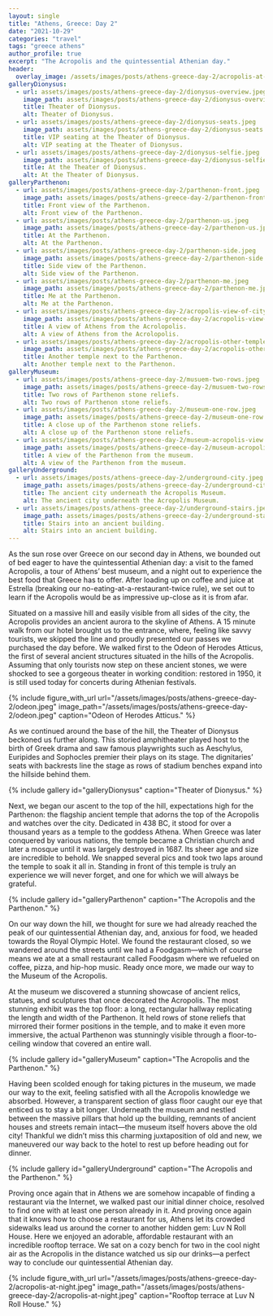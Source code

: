 ```yaml
---
layout: single
title: "Athens, Greece: Day 2"
date: "2021-10-29"
categories: "travel"
tags: "greece athens"
author_profile: true
excerpt: "The Acropolis and the quintessential Athenian day."
header:
  overlay_image: /assets/images/posts/athens-greece-day-2/acropolis-at-night.jpeg
galleryDionysus:
  - url: assets/images/posts/athens-greece-day-2/dionysus-overview.jpeg
    image_path: assets/images/posts/athens-greece-day-2/dionysus-overview.jpeg
    title: Theater of Dionysus.
    alt: Theater of Dionysus.
  - url: assets/images/posts/athens-greece-day-2/dionysus-seats.jpeg
    image_path: assets/images/posts/athens-greece-day-2/dionysus-seats.jpeg
    title: VIP seating at the Theater of Dionysus.
    alt: VIP seating at the Theater of Dionysus.
  - url: assets/images/posts/athens-greece-day-2/dionysus-selfie.jpeg
    image_path: assets/images/posts/athens-greece-day-2/dionysus-selfie.jpeg
    title: At the Theater of Dionysus.
    alt: At the Theater of Dionysus.
galleryParthenon:
  - url: assets/images/posts/athens-greece-day-2/parthenon-front.jpeg
    image_path: assets/images/posts/athens-greece-day-2/parthenon-front.jpeg
    title: Front view of the Parthenon.
    alt: Front view of the Parthenon.
  - url: assets/images/posts/athens-greece-day-2/parthenon-us.jpeg
    image_path: assets/images/posts/athens-greece-day-2/parthenon-us.jpeg
    title: At the Parthenon.
    alt: At the Parthenon.
  - url: assets/images/posts/athens-greece-day-2/parthenon-side.jpeg
    image_path: assets/images/posts/athens-greece-day-2/parthenon-side.jpeg
    title: Side view of the Parthenon.
    alt: Side view of the Parthenon.
  - url: assets/images/posts/athens-greece-day-2/parthenon-me.jpeg
    image_path: assets/images/posts/athens-greece-day-2/parthenon-me.jpeg
    title: Me at the Parthenon.
    alt: Me at the Parthenon.
  - url: assets/images/posts/athens-greece-day-2/acropolis-view-of-city.jpeg
    image_path: assets/images/posts/athens-greece-day-2/acropolis-view-of-city.jpeg
    title: A view of Athens from the Acrolopolis.
    alt: A view of Athens from the Acrolopolis.
  - url: assets/images/posts/athens-greece-day-2/acropolis-other-temple.jpeg
    image_path: assets/images/posts/athens-greece-day-2/acropolis-other-temple.jpeg
    title: Another temple next to the Parthenon.
    alt: Another temple next to the Parthenon.
galleryMuseum:
  - url: assets/images/posts/athens-greece-day-2/musuem-two-rows.jpeg
    image_path: assets/images/posts/athens-greece-day-2/musuem-two-rows.jpeg
    title: Two rows of Parthenon stone reliefs.
    alt: Two rows of Parthenon stone reliefs.
  - url: assets/images/posts/athens-greece-day-2/museum-one-row.jpeg
    image_path: assets/images/posts/athens-greece-day-2/museum-one-row.jpeg
    title: A close up of the Parthenon stone reliefs.
    alt: A close up of the Parthenon stone reliefs.
  - url: assets/images/posts/athens-greece-day-2/museum-acropolis-view.jpeg
    image_path: assets/images/posts/athens-greece-day-2/museum-acropolis-view.jpeg
    title: A view of the Parthenon from the museum.
    alt: A view of the Parthenon from the museum.
galleryUnderground:
  - url: assets/images/posts/athens-greece-day-2/underground-city.jpeg
    image_path: assets/images/posts/athens-greece-day-2/underground-city.jpeg
    title: The ancient city underneath the Acropolis Museum.
    alt: The ancient city underneath the Acropolis Museum.
  - url: assets/images/posts/athens-greece-day-2/underground-stairs.jpeg
    image_path: assets/images/posts/athens-greece-day-2/underground-stairs.jpeg
    title: Stairs into an ancient building.
    alt: Stairs into an ancient building.
---
```


As the sun rose over Greece on our second day in Athens, we bounded out of bed eager to have the quintessential Athenian day: a visit to the famed Acropolis, a tour of Athens’ best museum, and a night out to experience the best food that Greece has to offer. After loading up on coffee and juice at Estrella (breaking our no-eating-at-a-restaurant-twice rule), we set out to learn if the Acropolis would be as impressive up-close as it is from afar.

<!-- [Pic of skyline]? -->

Situated on a massive hill and easily visible from all sides of the city, the Acropolis provides an ancient aurora to the skyline of Athens. A 15 minute walk from our hotel brought us to the entrance, where, feeling like savvy tourists, we skipped the line and proudly presented our passes we purchased the day before. We walked first to the Odeon of Herodes Atticus, the first of several ancient structures situated in the hills of the Acropolis. Assuming that only tourists now step on these ancient stones, we were shocked to see a gorgeous theater in working condition: restored in 1950, it is still used today for concerts during Athenian festivals.

{% include figure_with_url
    url="/assets/images/posts/athens-greece-day-2/odeon.jpeg"
    image_path="/assets/images/posts/athens-greece-day-2/odeon.jpeg"
    caption="Odeon of Herodes Atticus."
%}

As we continued around the base of the hill, the Theater of Dionysus beckoned us further along. This storied amphitheater played host to the birth of Greek drama and saw famous playwrights such as Aeschylus, Euripides and Sophocles premier their plays on its stage. The dignitaries’ seats with backrests line the stage as rows of stadium benches expand into the hillside behind them.

{% include gallery id="galleryDionysus" caption="Theater of Dionysus." %}

Next, we began our ascent to the top of the hill, expectations high for the Parthenon: the flagship ancient temple that adorns the top of the Acropolis and watches over the city. Dedicated in 438 BC, it stood for over a thousand years as a temple to the goddess Athena. When Greece was later conquered by various nations, the temple became a Christian church and later a mosque until it was largely destroyed in 1687. Its sheer age and size are incredible to behold. We snapped several pics and took two laps around the temple to soak it all in. Standing in front of this temple is truly an experience we will never forget, and one for which we will always be grateful.

{% include gallery id="galleryParthenon" caption="The Acropolis and the Parthenon." %}

On our way down the hill, we thought for sure we had already reached the peak of our quintessential Athenian day, and, anxious for food, we headed towards the Royal Olympic Hotel. We found the restaurant closed, so we wandered around the streets until we had a Foodgasm—which of course means we ate at a small restaurant called Foodgasm where we refueled on coffee, pizza, and hip-hop music. Ready once more, we made our way to the Museum of the Acropolis.

At the museum we discovered a stunning showcase of ancient relics, statues, and sculptures that once decorated the Acropolis. The most stunning exhibit was the top floor: a long, rectangular hallway replicating the length and width of the Parthenon. It held rows of stone reliefs that mirrored their former positions in the temple, and to make it even more immersive, the actual Parthenon was stunningly visible through a floor-to-ceiling window that covered an entire wall.

{% include gallery id="galleryMuseum" caption="The Acropolis and the Parthenon." %}

Having been scolded enough for taking pictures in the museum, we made our way to the exit, feeling satisfied with all the Acropolis knowledge we absorbed. However, a transparent section of glass floor caught our eye that enticed us to stay a bit longer. Underneath the museum and nestled between the massive pillars that hold up the building, remnants of ancient houses and streets remain intact—the museum itself hovers above the old city! Thankful we didn’t miss this charming juxtaposition of old and new, we maneuvered our way back to the hotel to rest up before heading out for dinner.

{% include gallery id="galleryUnderground" caption="The Acropolis and the Parthenon." %}

Proving once again that in Athens we are somehow incapable of finding a restaurant via the Internet, we walked past our initial dinner choice, resolved to find one with at least one person already in it. And proving once again that it knows how to choose a restaurant for us, Athens let its crowded sidewalks lead us around the corner to another hidden gem: Luv N Roll House. Here we enjoyed an adorable, affordable restaurant with an incredible rooftop terrace. We sat on a cozy bench for two in the cool night air as the Acropolis in the distance watched us sip our drinks—a perfect way to conclude our quintessential Athenian day.

{% include figure_with_url
    url="/assets/images/posts/athens-greece-day-2/acropolis-at-night.jpeg"
    image_path="/assets/images/posts/athens-greece-day-2/acropolis-at-night.jpeg"
    caption="Rooftop terrace at Luv N Roll House."
%}
